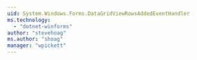 ```yaml
---
uid: System.Windows.Forms.DataGridViewRowsAddedEventHandler
ms.technology: 
  - "dotnet-winforms"
author: "stevehoag"
ms.author: "shoag"
manager: "wpickett"
---
```

